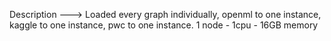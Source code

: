 Description ---> Loaded every graph individually, openml to one instance, kaggle to one instance, pwc to one instance.
1 node - 1cpu - 16GB memory




